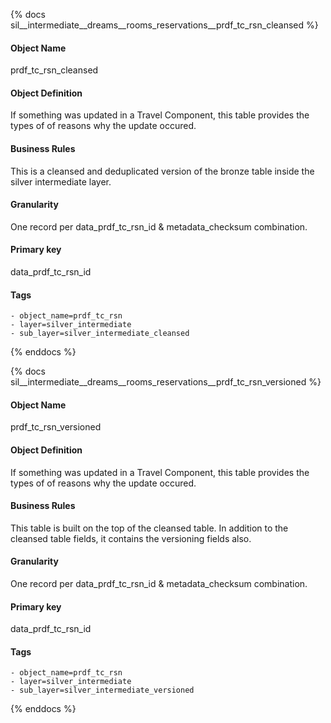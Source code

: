 {% docs sil__intermediate__dreams__rooms_reservations__prdf_tc_rsn_cleansed %}

#### Object Name
prdf_tc_rsn_cleansed

#### Object Definition
If something was updated in a Travel Component, this table provides the types of of reasons why the update occured.

#### Business Rules
This is a cleansed and deduplicated version of the bronze table inside the silver intermediate layer.

#### Granularity
One record per data_prdf_tc_rsn_id & metadata_checksum combination.

#### Primary key
data_prdf_tc_rsn_id

#### Tags
    - object_name=prdf_tc_rsn
    - layer=silver_intermediate
    - sub_layer=silver_intermediate_cleansed

{% enddocs %}

{% docs sil__intermediate__dreams__rooms_reservations__prdf_tc_rsn_versioned %}

#### Object Name
prdf_tc_rsn_versioned

#### Object Definition
If something was updated in a Travel Component, this table provides the types of of reasons why the update occured.

#### Business Rules
This table is built on the top of the cleansed table. In addition to the cleansed table fields, it contains the versioning fields also.

#### Granularity
One record per data_prdf_tc_rsn_id & metadata_checksum combination.

#### Primary key
data_prdf_tc_rsn_id

#### Tags
    - object_name=prdf_tc_rsn
    - layer=silver_intermediate
    - sub_layer=silver_intermediate_versioned

{% enddocs %}